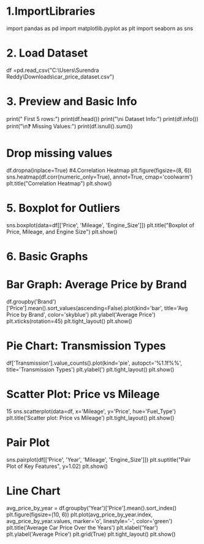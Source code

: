 
 # 1.ImportLibraries
 import pandas as pd
 import matplotlib.pyplot as plt
 import seaborn as sns
 # 2. Load Dataset
 df =pd.read_csv("C:\\Users\\Surendra Reddy\\Downloads\\car_price_dataset.csv")
 # 3. Preview and Basic Info
 print(" First 5 rows:")
 print(df.head())
 print("\nℹ Dataset Info:")
 print(df.info())
 print("\n❓ Missing Values:")
 print(df.isnull().sum())
 # Drop missing values
 df.dropna(inplace=True)
 #4.Correlation Heatmap
 plt.figure(figsize=(8, 6))
 sns.heatmap(df.corr(numeric_only=True), annot=True, cmap='coolwarm')
 plt.title("Correlation Heatmap")
 plt.show()
 # 5. Boxplot for Outliers
 sns.boxplot(data=df[['Price', 'Mileage', 'Engine_Size']])
 plt.title("Boxplot of Price, Mileage, and Engine Size")
 plt.show()
 # 6. Basic Graphs
 # Bar Graph: Average Price by Brand
 df.groupby('Brand')['Price'].mean().sort_values(ascending=False).plot(kind='bar', title='Avg Price by
 Brand', color='skyblue')
 plt.ylabel('Average Price')
 plt.xticks(rotation=45)
 plt.tight_layout()
 plt.show()
 # Pie Chart: Transmission Types
 df['Transmission'].value_counts().plot(kind='pie', autopct='%1.1f%%', title='Transmission Types')
 plt.ylabel(')
 plt.tight_layout()
 plt.show()
 # Scatter Plot: Price vs Mileage
 15
sns.scatterplot(data=df, x='Mileage', y='Price', hue='Fuel_Type')
 plt.title('Scatter plot: Price vs Mileage')
 plt.tight_layout()
 plt.show()
 # Pair Plot
 sns.pairplot(df[['Price', 'Year', 'Mileage', 'Engine_Size']])
 plt.suptitle("Pair Plot of Key Features", y=1.02)
 plt.show()
 # Line Chart
 avg_price_by_year = df.groupby('Year')['Price'].mean().sort_index()
 plt.figure(figsize=(10, 6))
 plt.plot(avg_price_by_year.index, avg_price_by_year.values, marker='o', linestyle='-', color='green')
 plt.title('Average Car Price Over the Years')
 plt.xlabel('Year')
 plt.ylabel('Average Price')
 plt.grid(True)
 plt.tight_layout()
 plt.show()
